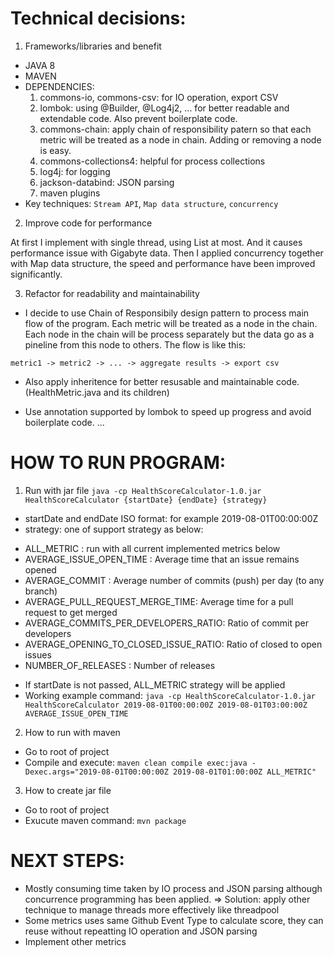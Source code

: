 # Technical decisions:
1. Frameworks/libraries and benefit
- JAVA 8
- MAVEN
- DEPENDENCIES:
    1. commons-io, commons-csv: for IO operation, export CSV
    2. lombok: using @Builder, @Log4j2, ... for better readable and extendable code. Also prevent boilerplate code.
    3. commons-chain: apply chain of responsibility patern so that each metric will be treated as a node in chain. Adding or removing a node is easy.
    4. commons-collections4: helpful for process collections
    5. log4j: for logging
    6. jackson-databind: JSON parsing
    7. maven plugins
- Key techniques: `Stream API`, `Map data structure`, `concurrency`

2. Improve code for performance

At first I implement with single thread, using List at most. 
And it causes performance issue with Gigabyte data.
Then I applied concurrency together with Map data structure, the speed and performance have been improved significantly. 

3. Refactor for readability and maintainability

* I decide to use Chain of Responsibily design pattern to process main flow of the program. 
Each metric will be treated as a node in the chain.
Each node in the chain will be process separately but the data go as a pineline from this node to others. The flow is like this:

```metric1 -> metric2 -> ... -> aggregate results -> export csv```

* Also apply inheritence for better resusable and maintainable code. (HealthMetric.java and its children)

* Use annotation supported by lombok to speed up progress and avoid boilerplate code.
...

# HOW TO RUN PROGRAM:
1. Run with jar file
`java -cp HealthScoreCalculator-1.0.jar HealthScoreCalculator {startDate} {endDate} {strategy}`

- startDate and endDate ISO format: for example 2019-08-01T00:00:00Z
- strategy: one of support strategy as below:
+ ALL_METRIC : run with all current implemented metrics below
+ AVERAGE_ISSUE_OPEN_TIME : Average time that an issue remains opened 
+ AVERAGE_COMMIT : Average number of commits (push) per day (to any branch)
+ AVERAGE_PULL_REQUEST_MERGE_TIME: Average time for a pull request to get merged
+ AVERAGE_COMMITS_PER_DEVELOPERS_RATIO: Ratio of commit per developers
+ AVERAGE_OPENING_TO_CLOSED_ISSUE_RATIO: Ratio of closed to open issues
+ NUMBER_OF_RELEASES : Number of releases

* If startDate is not passed, ALL_METRIC strategy will be applied
* Working example command:
`java -cp HealthScoreCalculator-1.0.jar HealthScoreCalculator 2019-08-01T00:00:00Z 2019-08-01T03:00:00Z AVERAGE_ISSUE_OPEN_TIME`

2. How to run with maven
- Go to root of project
- Compile and execute:
`maven clean compile exec:java -Dexec.args="2019-08-01T00:00:00Z 2019-08-01T01:00:00Z ALL_METRIC"`
3. How to create jar file
- Go to root of project
- Exucute maven command: 
```mvn package```
# NEXT STEPS:
- Mostly consuming time taken by IO process and JSON parsing although concurrence programming has been applied. 
=> Solution: apply other technique to manage threads more effectively like threadpool
- Some metrics uses same Github Event Type to calculate score, they can reuse without repeatting IO operation and JSON parsing
- Implement other metrics





